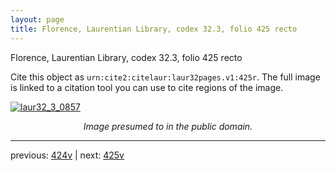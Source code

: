 ```yaml
---
layout: page
title: Florence, Laurentian Library, codex 32.3, folio 425 recto
---
```


Florence, Laurentian Library, codex 32.3, folio 425 recto

Cite this object as `urn:cite2:citelaur:laur32pages.v1:425r`.  The full image is linked to a citation tool you can use to cite regions of the image.

[![laur32_3_0857](http://www.homermultitext.org/iipsrv?IIIF=/project/homer/pyramidal/deepzoom/citelaur/laur32imgs/v1/laur32_3_0857.tif/full/800,/0/default.jpg)](http://www.homermultitext.org/ict2/?urn=urn:cite2:citelaur:laur32imgs.v1:laur32_3_0857) 

<p style="text-align: center; font-style: italic;">Image presumed to in the public domain.</p>

---

previous: [424v](../424v/) | next: [425v](../425v/)